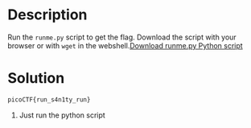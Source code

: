 # Description
Run the `runme.py` script to get the flag. Download the script with your browser or with `wget` in the webshell.[Download runme.py Python script](https://artifacts.picoctf.net/c/34/runme.py)
# Solution
```bash
picoCTF{run_s4n1ty_run}
```
1. Just run the python script